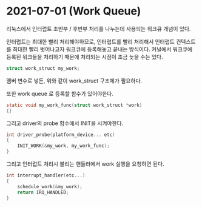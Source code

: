 # 2021-07-01 (Work Queue)

리눅스에서 인터럽트 초반부 / 후반부 처리를 나누는데 사용되는 워크큐 개념이 있다.

인터럽트는 최대한 빨리 처리해야하므로, 인터럽트를 빨리 처리해서 인터럽트 컨텍스트를 최대한 빨리 벗어나고자 워크큐에 등록해놓고 끝내는 방식이다. 커널에서 워크큐에 등록된 워크들을 처리하기 때문에 처리되는 시점이 조금 늦을 수는 있다.

```c
struct work_struct my_work;
```

멤버 변수로 넣든, 위와 같이 work_struct 구조체가 필요하다.

또한 work queue 로 등록할 함수가 있어야한다.

```c
static void my_work_func(struct work_struct *work)
{}
```

그리고 driver의 probe 함수에서 INIT을 시켜야한다.

```c
int driver_probe(platform_device... etc)
{
    INIT_WORK(&my_work, my_work_func);
}
```

그리고 인터럽트 처리시 불리는 핸들러에서 work 실행을 요청하면 된다.

```c
int interrupt_handler(etc...)
{
    schedule_work(&my_work);
    return IRQ_HANDLED;
}
```

